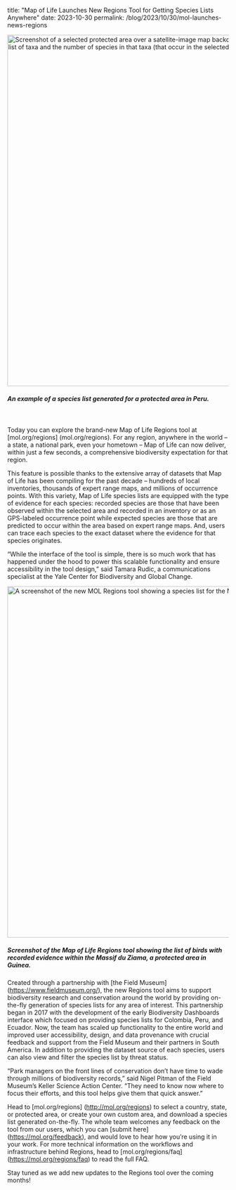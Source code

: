 title: "Map of Life Launches New Regions Tool for Getting Species Lists Anywhere"
date: 2023-10-30
permalink: /blog/2023/10/30/mol-launches-news-regions


<div class="row padded">
    <div class="col-md-12 padded imgWrapper">
        <img class="center-block" alt="Screenshot of a selected protected area over a satellite-image map backdrop. An inset pointing to the area displays a list of taxa and the number of species in that taxa (that occur in the selected area)." src="https://mapoflife.github.io/landing/assets/content_static/blog/2023-10-30/regions_newsStory_header.png" width="800px" />
        <div class="caption centered"><h5><em>An example of a species list generated for a protected area in Peru.</em></h5></div>
    </div>
</div>

<br />

Today you can explore the brand-new Map of Life Regions tool at [mol.org/regions] (mol.org/regions). For any region, anywhere in the world – a state, a national park, even your hometown – Map of Life can now deliver, within just a few seconds, a comprehensive biodiversity expectation for that region.

This feature is possible thanks to the extensive array of datasets that Map of Life has been compiling for the past decade – hundreds of local inventories, thousands of expert range maps, and millions of occurrence points. With this variety, Map of Life species lists are equipped with the type of evidence for each species: recorded species are those that have been observed within the selected area and recorded in an inventory or as an GPS-labeled occurrence point while expected species are those that are predicted to occur within the area based on expert range maps. And, users can trace each species to the exact dataset where the evidence for that species originates. 

“While the interface of the tool is simple, there is so much work that has happened under the hood to power this scalable functionality and ensure accessibility in the tool design,” said Tamara Rudic, a communications specialist at the Yale Center for Biodiversity and Global Change.

<div class="row padded">
    <div class="col-md-12 padded imgWrapper">
        <img class="center-block" alt="A screenshot of the new MOL Regions tool showing a species list for the Massif du Ziama." src="https://mapoflife.github.io/landing/assets/content_static/blog/2023-10-30/regions_massifDuZiama_ss.png" width="800px" />
        <div class="caption centered"><h5><em>Screenshot of the Map of Life Regions tool showing the list of birds with recorded evidence within the Massif du Ziama, a protected area in Guinea.</em></h5></div>
    </div>
</div>

Created through a partnership with [the Field Museum] (https://www.fieldmuseum.org/), the new Regions tool aims to support biodiversity research and conservation around the world by providing on-the-fly generation of species lists for any area of interest. This partnership began in 2017 with the development of the early Biodiversity Dashboards interface which focused on providing species lists for Colombia, Peru, and Ecuador. Now, the team has scaled up functionality to the entire world and improved user accessibility, design, and data provenance with crucial feedback and support from the Field Museum and their partners in South America. In addition to providing the dataset source of each species, users can also view and filter the species list by threat status. 

“Park managers on the front lines of conservation don’t have time to wade through millions of biodiversity records,” said Nigel Pitman of the Field Museum’s Keller Science Action Center. “They need to know now where to focus their efforts, and this tool helps give them that quick answer.” 

Head to [mol.org/regions] (http://mol.org/regions) to select a country, state, or protected area, or create your own custom area, and download a species list generated on-the-fly. The whole team welcomes any feedback on the tool from our users, which you can [submit here] (https://mol.org/feedback), and would love to hear how you’re using it in your work. For more technical information on the workflows and infrastructure behind Regions, head to [mol.org/regions/faq] (https://mol.org/regions/faq) to read the full FAQ.

Stay tuned as we add new updates to the Regions tool over the coming months!